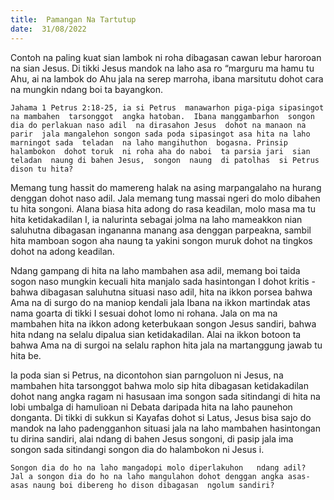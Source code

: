 ```yaml
---
title:  Pamangan Na Tartutup
date:  31/08/2022
---
```


Contoh na paling  kuat sian lambok ni roha dibagasan cawan lebur haroroan na sian Jesus.  Di tikki  Jesus  mandok  na  laho asa ro  “marguru  ma  hamu  tu  Ahu,  ai  na lambok do Ahu  jala  na serep marroha,  ibana  marsitutu  dohot  cara  na mungkin  ndang  boi ta bayangkon.

`Jahama 1 Petrus 2:18-25, ia si Petrus  manawarhon piga-piga sipasingot na mambahen  tarsonggot  angka hatoban.  Ibana manggambarhon  songon  dia do perlakuan naso adil  na dirasahon Jesus  dohot na manaon na parir  jala mangalehon songon sada poda sipasingot asa hita na laho marningot sada  teladan  na laho mangihuthon  bogasna. Prinsip  halambokon  dohot toruk  ni roha aha do naboi  ta parsia jari  sian  teladan  naung di bahen Jesus,  songon  naung  di patolhas  si Petrus  dison tu hita?`

Memang   tung  hassit do mamereng  halak na asing  marpangalaho na hurang denggan dohot  naso adil.  Jala memang  tung  massai  ngeri do molo dibahen tu hita songoni.  Alana biasa  hita  adong  do rasa keadilan, molo  masa  ma tu hita  ketidakadilan I, ia  nalurinta  sebagai jolma  na laho  mameakkon  nian saluhutna dibagasan ingananna manang asa denggan parpeakna, sambil  hita mamboan  sogon aha naung  ta yakini  songon  muruk dohot na tingkos dohot  na adong  keadilan.

Ndang gampang di hita na laho mambahen asa adil, memang boi taida sogon naso mungkin kecuali  hita manjalo sada hasintongan I dohot kritis -  bahwa dibagasan saluhutna situasi  naso adil, hita na ikkon porsea bahwa  Ama na di surgo do na maniop  kendali  jala Ibana na ikkon martindak atas nama goarta di tikki I sesuai dohot  lomo ni rohana. Jala on ma na mambahen  hita  na ikkon  adong  keterbukaan  songon  Jesus  sandiri, bahwa hita ndang na selalu dipalua sian ketidakadilan. Alai na ikkon botoon ta bahwa Ama na di surgoi na selalu raphon  hita jala na martanggung jawab  tu hita be.

Ia poda sian si Petrus, na dicontohon sian parngoluon ni Jesus, na mambahen hita tarsonggot  bahwa  molo sip hita dibagasan  ketidakadilan dohot nang  angka  ragam ni hasusaan ima songon sada sitindangi di hita na lobi umbalga di hamulioan ni Debata daripada  hita na laho paunehon  donganta.  Di tikki di sukkun si Kayafas dohot si Latus, Jesus  bisa sajo do mandok na laho padengganhon  situasi  jala na laho  mambahen hasintongan tu dirina sandiri, alai ndang di bahen Jesus songoni, di pasip jala ima songon sada  sitindangi songon dia do halambokon ni Jesus i.

`Songon dia do ho na laho mangadopi molo diperlakuhon   ndang adil?  Jal a songon dia do ho na laho mangulahon dohot denggan angka asas-asas naung boi dibereng ho dison dibagasan  ngolum sandiri?`